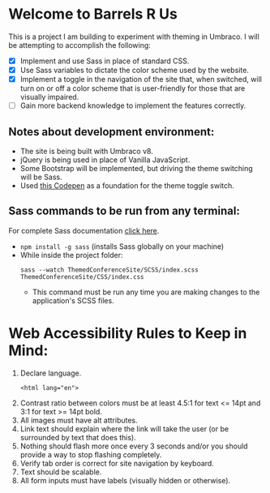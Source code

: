 # Welcome to Barrels R Us

This is a project I am building to experiment with theming in Umbraco. I will be attempting to accomplish the following:
- [x] Implement and use Sass in place of standard CSS.
- [x] Use Sass variables to dictate the color scheme used by the website.
- [x] Implement a toggle in the navigation of the site that, when switched, will turn on or off a color scheme that is user-friendly for those that are visually impaired.
- [ ] Gain more backend knowledge to implement the features correctly.

## Notes about development environment:
- The site is being built with Umbraco v8.
- jQuery is being used in place of Vanilla JavaScript.
- Some Bootstrap will be implemented, but driving the theme switching will be Sass.
- Used [this Codepen](https://codepen.io/mburnette/pen/LxNxNg) as a foundation for the theme toggle switch.

## Sass commands to be run from any terminal:
For complete Sass documentation [click here](https://sass-lang.com/).
- `npm install -g sass` (installs Sass globally on your machine)
- While inside the project folder: 
	```
	sass --watch ThemedConferenceSite/SCSS/index.scss ThemedConferenceSite/CSS/index.css
	```
	- This command must be run any time you are making changes to the application's SCSS files.

# Web Accessibility Rules to Keep in Mind:
1. Declare language.
	```
	<html lang="en">
	```
2. Contrast ratio between colors must be at least 4.5:1 for text <= 14pt and 3:1 for text >= 14pt bold.
3. All images must have alt attributes.
4. Link text should explain where the link will take the user (or be surrounded by text that does this).
5. Nothing should flash more once every 3 seconds and/or you should provide a way to stop flashing completely.
6. Verify tab order is correct for site navigation by keyboard.
7. Text should be scalable.
8. All form inputs must have labels (visually hidden or otherwise).